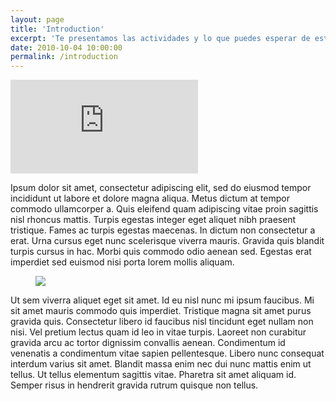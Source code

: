 ```yaml
---
layout: page
title: 'Introduction'
excerpt: 'Te presentamos las actividades y lo que puedes esperar de este curso'
date: 2010-10-04 10:00:00
permalink: /introduction
---
```

<div class="video">
  <iframe class="video-frame" src="https://www.youtube.com/embed/EL-D9LrFJd4" title="YouTube video player" frameborder="0" allow="accelerometer; autoplay; clipboard-write; encrypted-media; gyroscope; picture-in-picture" allowfullscreen></iframe>
</div>

Ipsum dolor sit amet, consectetur adipiscing elit, sed do eiusmod tempor incididunt ut labore et dolore magna aliqua. Metus dictum at tempor commodo ullamcorper a. Quis eleifend quam adipiscing vitae proin sagittis nisl rhoncus mattis. Turpis egestas integer eget aliquet nibh praesent tristique. Fames ac turpis egestas maecenas. In dictum non consectetur a erat. Urna cursus eget nunc scelerisque viverra mauris. Gravida quis blandit turpis cursus in hac. Morbi quis commodo odio aenean sed. Egestas erat imperdiet sed euismod nisi porta lorem mollis aliquam.

<figure class="full-width-image">
  <img src="https://images.unsplash.com/photo-1530047625168-4b29bfbbe1fc?ixid=MnwxMjA3fDB8MHxwaG90by1wYWdlfHx8fGVufDB8fHx8&ixlib=rb-1.2.1&auto=format&fit=crop&w=1170&q=80">
</figure>

Ut sem viverra aliquet eget sit amet. Id eu nisl nunc mi ipsum faucibus. Mi sit amet mauris commodo quis imperdiet. Tristique magna sit amet purus gravida quis. Consectetur libero id faucibus nisl tincidunt eget nullam non nisi. Vel pretium lectus quam id leo in vitae turpis. Laoreet non curabitur gravida arcu ac tortor dignissim convallis aenean. Condimentum id venenatis a condimentum vitae sapien pellentesque. Libero nunc consequat interdum varius sit amet. Blandit massa enim nec dui nunc mattis enim ut tellus. Ut tellus elementum sagittis vitae. Pharetra sit amet aliquam id. Semper risus in hendrerit gravida rutrum quisque non tellus.
